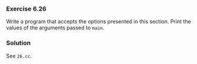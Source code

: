 ### Exercise 6.26

Write a program that accepts the options presented in this section. Print the
values of the arguments passed to `main`.

### Solution

See `26.cc`.

